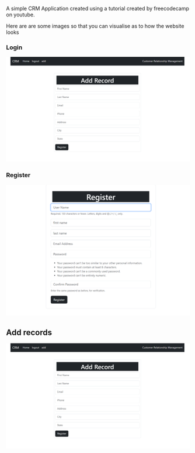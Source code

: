 A simple CRM Application created using a tutorial created by freecodecamp on youtube.

Here are are some images so that you can visualise as to how the website looks

### Login 
![Login](src/add.png)

### Register

![Register](src/register.png)

## Add records
![Add Recors](src/add.png)